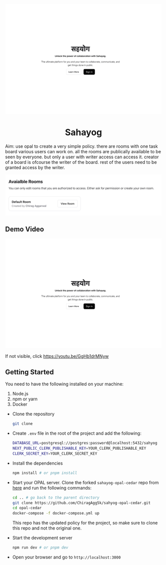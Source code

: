 <div>
<img src="assets/1.png" alt="Logo">
<h1 align="center">Sahayog</h1>
</div>

Aim: use opal to create a very simple policy. there are rooms with one task board various users can work on. all the rooms are publically available to be seen by everyone. but only a user with writer access can access it. creator of a board is ofcourse the writer of the board. rest of the users need to be granted access by the writer.

![Rooms](assets/2.png)

## Demo Video

[![Watch the video](https://github.com/ChiragAgg5k/sahyog/raw/master/assets/1.png)](https://youtu.be/GgHb1drMNyw)

If not visible, click https://youtu.be/GgHb1drMNyw

## Getting Started

You need to have the following installed on your machine:
1. Node.js
2. npm or yarn
3. Docker

- Clone the repository
    ```bash
    git clone
    ```
  
- Create `.env` file in the root of the project and add the following:
    ```bash
    DATABASE_URL=postgresql://postgres:password@localhost:5432/sahyog
    NEXT_PUBLIC_CLERK_PUBLISHABLE_KEY=YOUR_CLERK_PUBLISHABLE_KEY
    CLERK_SECRET_KEY=YOUR_CLERK_SECRET_KEY
    ```

- Install the dependencies
    ```bash
    npm install # or pnpm install
    ```

- Start your OPAL server. Clone the forked `sahayog-opal-cedar` repo from [here](https://github.com/ChiragAgg5k/sahyog-opal-cedar) and run the following commands:
    ```bash
    cd .. # go back to the parent directory
    git clone https://github.com/ChiragAgg5k/sahyog-opal-cedar.git
    cd opal-cedar
    docker-compose -f docker-compose.yml up
    ```
    
    This repo has the updated policy for the project, so make sure to clone this repo and not the original one.

- Start the development server
    ```bash
    npm run dev # or pnpm dev
    ```
  
- Open your browser and go to `http://localhost:3000`
